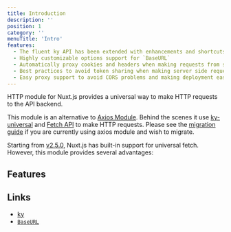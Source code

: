 ```yaml
---
title: Introduction
description: ''
position: 1
category: ''
menuTitle: 'Intro'
features:
  - The fluent ky API has been extended with enhancements and shortcuts
  - Highly customizable options support for `BaseURL`
  - Automatically proxy cookies and headers when making requests from server side
  - Best practices to avoid token sharing when making server side requests
  - Easy proxy support to avoid CORS problems and making deployment easier
---
```


HTTP module for Nuxt.js provides a universal way to make HTTP requests to the API backend.

This module is an alternative to [Axios Module](https://github.com/nuxt-community/axios-module). Behind the scenes it use [ky-universal](https://github.com/sindresorhus/ky-universal) and [Fetch API](https://developer.mozilla.org/en-US/docs/Web/API/Fetch_API) to make HTTP requests. Please see the [migration guide](./guide/migration) if you are currently using axios module and wish to migrate.

Starting from [v2.5.0](https://github.com/nuxt/nuxt.js/releases/tag/v2.5.0), Nuxt.js has built-in support for universal fetch. However, this module provides several advantages:

## Features

<list :items="features"></list>

## Links

* [ky](https://github.com/sindresorhus/ky)
* [`BaseURL`](/api/#baseurl)